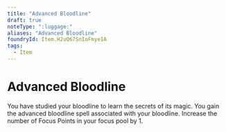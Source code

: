```yaml
---
title: "Advanced Bloodline"
draft: true
noteType: ":luggage:"
aliases: "Advanced Bloodline"
foundryId: Item.H2uQ67SnIoFmye1A
tags:
  - Item
---
```


# Advanced Bloodline

You have studied your bloodline to learn the secrets of its magic. You gain the advanced bloodline spell associated with your bloodline. Increase the number of Focus Points in your focus pool by 1.
